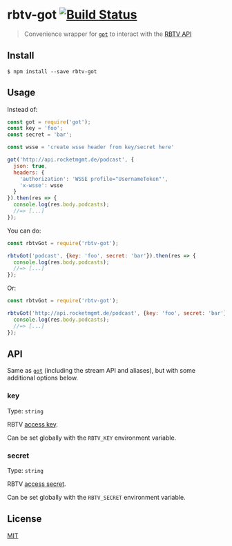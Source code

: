 # rbtv-got [![Build Status](https://api.travis-ci.org/DerTieran/rbtv-got.svg?branch=master)](https://travis-ci.org/DerTieran/rbtv-got)

> Convenience wrapper for [`got`](https://github.com/sindresorhus/got) to interact with the [RBTV API](https://dertieran.github.io/RocketBeansAPI/)

## Install

```
$ npm install --save rbtv-got
```

## Usage

Instead of:

```js
const got = require('got');
const key = 'foo';
const secret = 'bar';

const wsse = 'create wsse header from key/secret here'

got('http://api.rocketmgmt.de/podcast', {
  json: true,
  headers: {
    'authorization': 'WSSE profile="UsernameToken"',
    'x-wsse': wsse
  }
}).then(res => {
  console.log(res.body.podcasts);
  //=> [...]
});
```

You can do:

```js
const rbtvGot = require('rbtv-got');

rbtvGot('podcast', {key: 'foo', secret: 'bar'}).then(res => {
  console.log(res.body.podcasts);
  //=> [...]
});
```

Or:

```js
const rbtvGot = require('rbtv-got');

rbtvGot('http://api.rocketmgmt.de/podcast', {key: 'foo', secret: 'bar'}).then(res => {
  console.log(res.body.podcasts);
  //=> [...]
});
```


## API

Same as [`got`](https://github.com/sindresorhus/got) (including the stream API and aliases), but with some additional options below.

### key

Type: `string`

RBTV [access key](https://dertieran.github.io/RocketBeansAPI/#header-authorization).

Can be set globally with the `RBTV_KEY` environment variable.

### secret

Type: `string`

RBTV [access secret](https://dertieran.github.io/RocketBeansAPI/#header-authorization).

Can be set globally with the `RBTV_SECRET` environment variable.

## License

[MIT](https://github.com/DerTieran/rbtv-got/blob/master/license)

